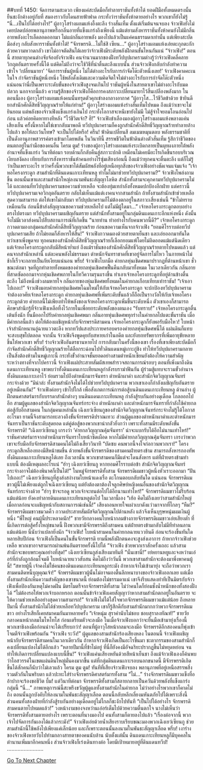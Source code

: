 ##บทที่ 1450: จัดการตามสะดวก
เพียงแค่สะบัดมือก็ทำลายราชันทั้งห้าได้
ยอดฝีมือทั้งหมดตรงนั้นยืนชะงักค้างอยู่กับที่ สมองราวกับโดนสายฟ้าฟาด
กระทั่งว่าราชันทั้งห้าตายอย่างไร พวกเขาก็ยังไม่รู้
“นี่...เป็นไปได้อย่างไร!”
ผู้อาวุโสร่างผอมแห้งอึ้งตะลึง ร่างสั่นเทิ้ม
ตั้งแต่เริ่มต้นจนจบลง จ้าวเฟิงยังไม่เคยปลดปล่อยพลานุภาพหรือกลิ่นอายที่แข็งแกร่งถึงเพียงนี้
แม้แต่ยามสังหารราชันทั้งห้าคนยังไม่มีกลิ่นอายพลังอะไรเล็ดลอดออกมา
ไม่แผ่กลิ่นอายพลัง มองไปแล้วเป็นแค่คนธรรมดาเท่านั้น แต่เพียงสะบัดมือส่งๆ กลับสังหารราชันทั้งห้าได้!
“จักรพรรดิ...ไม่ใช่สิ เซียน...”
ผู้อาวุโสร่างผอมแห้งเอ่ยตะกุกตะกักด้วยความหวาดกลัว
เขาไม่อาจตัดสินได้เลยว่าจ้าวเฟิงมีระดับพลังฝึกตนขั้นไหนกันแน่
“จ้าวเฟิง!”
ตอนนี้ สายตาทุกคนต่างจับจ้องยังจ้าวเฟิง
คนจำนวนมากของฝั่งทวีปบุปผาครามต่างรู้ว่าจ้าวเฟิงคลี่คลายวิกฤตอันตรายครั้งนี้ได้ แต่คิดไม่ถึงว่าจะใช้วิธีที่น่าตื่นตะลึงแบบนั้น
ส่วนจ้าวเฟิงกลับกำลังทำความเข้าใจ ‘เปลี่ยนมายา’
‘จัดการราชันผู้หนึ่ง ไม่ได้ต่างอะไรกับการกำจัดโต๊ะตัวหนึ่งเลย!’
จ้าวเฟิงคาดคะเนในใจ
กำจัดราชันผู้หนึ่งหนึ่ง ใช้พลังดั้งเดิมและความคิดจิตใจไม่ต่างอะไรกับการกำจัดโต๊ะตัวหนึ่ง
แน่นอนว่านี่เป็นเพราะระดับขั้นของจ้าวเฟิงสูงจนเกินไป ราชันผู้หนึ่งในสายตาเขาไม่ต่างอะไรกับมดปลวก
นอกจากนี้แล้ว ความรู้สึกของจ้าวเฟิงก็คือการคงสภาวะเปลี่ยนมายาไว้สิ้นเปลืองพลังมาก
ในตอนนี้เอง ผู้อาวุโสร่างผอมแห้งคนนั้นทรุดตัวคุกเข่าลงกลางอากาศ
“ผู้อาวุโส...ไว้ชีวิตข้าด้วย ข้ายินดียกสำนักศักดิ์สิทธิ์วิญญาณร้ายให้แก่ท่าน!”
ผู้อาวุโสร่างผอมแห้งร่างสั่นเทิ้มไปหมด
ถึงแม้ว่าเขาจะไม่ยินยอม แต่พลังของจ้าวเฟิงแข็งแกร่งเกินไป กระทั่งโอกาสจะหนีเขายังไม่มี ไม่สู้จำใจยอมโอนอ่อนไปก่อน แล้วค่อยคิดหาทางทีหลัง
“ไว้ชีวิตเจ้า? ฮึ!”
จ้าวเฟิงชำเลืองมองผู้อาวุโสร่างผอมแห้งพลางแค่นเสียงเย็น
ครั้งนี้หากไม่ใช่เขากลับมาพอดี ทวีปบุปผาครามก็คงถูกสำนักศักดิ์สิทธิ์วิญญาณร้ายทำลายล้างไปแล้ว ขอให้ละเว้นโทษ? จะเป็นไปได้หรือ!
ครืน!
ฟ้าดินเปลี่ยนสี ลมเมฆหมุนตลบ พลังธรรมชาติที่เป็นดั่งอานุภาพสวรรค์ตรงเข้ามาโดยพลัน
ในวินาทีนี้ สรรพชีวิตในฟ้าดินต่างตัวสั่นเทิ้ม รู้สึกว่าชีวิตของตนตกอยู่ในกำมือของคนอื่น
โครม ตูม!
ร่างของผู้อาวุโสร่างผอมแห้งระเบิดกลายเป็นผุยผงภายใต้พลังอำนาจที่แข็งแกร่ง
วินาทีต่อมา รอบด้านก็กลับคืนสู่สภาวะปกติ เหมือนไม่เคยมีอะไรเกิดขึ้นรอบบริเวณเงียบสงัดลง
เทียบกับการสังหารราชันห้าคนอย่างไร้ซุ่มเสียงก่อนนี้ ถึงแม้ว่าทุกคนจะตื่นตะลึง แต่ก็ไม่รู้ว่าเป็นเพราะอะไร ทว่าครั้งนี้พวกเขาได้สัมผัสพลังที่อยู่เหนือทุกสิ่งของจ้าวเฟิงอย่างชัดเจนแจ่มแจ้ง
“เจ้าหอโครงกระดูก สามสำนักที่ดินแดนเกาะเทียนหลู ทำไมไม่มาช่วยทวีปบุปผาคราม?”
จ้าวเฟิงโพล่งถามขึ้น
ตอนนั้นเขาและสามสำนักใหญ่ลงนามพันธะสัญญาโลหิต สำนักทั้งสามจะคุกคามทวีปบุปผาครามไม่ได้ และตอนที่ทวีปบุปผาครามขอความช่วยเหลือ จะต้องทุ่มเทกำลังทั้งหมดปกป้องอีกฝ่าย
แต่คราวนี้ทวีปบุปผาครามเจอวิกฤตอันตราย กลับไม่เห็นแม้แต่เงาคนจากสามสำนัก
ถ้าทั้งสามสำนักเข้าช่วยเหลือสุดความสามารถ ต่อให้เขาไม่กลับมา ทวีปบุปผาครามก็ไม่ต้องตกอยู่ในสภาวะเสี่ยงเช่นนี้
“ข้าไม่ทราบเหมือนกัน ก่อนนี้ข้าส่งสัญญาณขอความช่วยเหลือไป แต่ไม่มีผู้ใดมา...”
เจ้าหอโครงกระดูกตอบอย่างตรงไปตรงมา
ทวีปบุปผาครามเผชิญอันตราย แต่สำนักทั้งสามอยู่ในกลุ่มดินแดนเกาะอีกแห่งหนึ่ง ดังนั้นจึงไม่มีเวลาส่งคนไปสืบสถานการณ์ที่เกิดขึ้น
“นายท่าน ทำอย่างไรกับคนพวกนี้ดี?”
เจ้าหอโครงกระดูกกวาดตามองกลุ่มคนสำนักศักดิ์สิทธิ์วิญญาณร้าย ก่อนขอความเห็นจากจ้าวเฟิง
“ยอมศิโรราบต่อทวีปบุปผาครามเสีย ถ้าไม่ยอมก็สังหารให้สิ้น!”
จ้าวเฟิงกวาดมองด้วยสายตาเย็นชา และเอ่ยออกมาทันใด
ทว่าเขาเพิ่งพูดจบ ทุกคนของสำนักศักดิ์สิทธิ์วิญญาณร้ายก็เลือกยอมแพ้โดยไม่อิดออดแม้แต่นิดเดียว
แต่เจ้าหอโครงกระดูกกลับมีสีหน้าย่ำแย่
ถึงแม้ราชันของสำนักศักดิ์สิทธิ์วิญญาณร้ายตายไปหมดแล้ว แต่คนจากสำนักเหล่านี้ แต่ละคนพลังไม่ธรรมดา ตำหนักจันทราชาดที่เขาอยู่จัดการไม่ไหว ในภายหน้าไม่ช้าก็เร็วจะกลายเป็นภัยเงียบแน่นอน
พรึ่บ!
จ้าวเฟิงโบกมือ ค่ายกลหุ่นเชิดศพมาปรากฏที่ด้านหน้าเขา
ชั่วขณะต่อมา จุดที่ถูกทำลายทั้งหมดของค่ายกลหุ่นเชิดศพฟื้นคืนกลับมาทั้งหมด
ในเวลาเดียวกัน กลิ่นอายที่สาดซัดออกมาจากหุ่นเชิดศพภายในก็ทวีความรุนแรงขึ้น ทำเอาเจ้าหอโครงกระดูกที่อยู่ด้านข้างตื่นตะลึง
ไม่ถึงหนึ่งช่วงลมหายใจ กลิ่นอายของหุ่นเชิดศพทั้งหมดในค่ายกลเกือบเทียบเท่าราชัน!
“เจ้าเอาไปเถอะ!”
จ้าวเฟิงมอบค่ายกลหุ่นเชิดศพโฉมใหม่ให้กับเจ้าหอโครงกระดูก
จะปกป้องทวีปบุปผาคราม จำต้องอาศัยเจ้าหอโครงกระดูก ค่ายกลหุ่นเชิดศพที่เพิ่มระดับขั้นแล้วก็ถือเป็นรางวัลให้กับเจ้าหอโครงกระดูกด้วย
ค่ายกลนี้ไม่เพียงทำให้พลังของเจ้าหอโครงกระดูกเพิ่มขึ้นระดับหนึ่ง ตัวเขาเองก็สามารถศึกษาสำนึกรู้ที่จ้าวเฟิงเหลือทิ้งไว้ภายในเพื่อยกระดับพลังของตนเอง
“รับทราบ!”
เจ้าหอโครงกระดูกตื่นเต้นยิ่งนัก ยื่นมืออกไปรับค่ายกลหุ่นเชิดศพมา
กลิ่นอายหุ่นเชิดศพทุกร่างในค่ายกลไปแตะขั้นราชัน
เมื่อมีค่ายกลนี้แล้ว ต่อให้ต้องเผชิญหน้ากับจักรพรรดิสามคน เจ้าหอโครงกระดูกก็ยังพอรับมือไหว!
ใบหน้าเจ้าสำนักหนานอู่ฉายแววตะลึง
หากทวีปแสงประกายครอบครองค่ายกลหุ่นเชิดศพนี้ได้ แผ่นดินก็แทบจะสงบสุขไปตลอด
จากนั้น จ้าวเฟิงจึงพูดคุยกับสหายเก่าในอดีต และยังยกทรัพยากรที่เพิ่มอายุขัยหลายชิ้นให้พวกเขา
พรึ่บ!
ร่างจ้าวเฟิงอันตรธานหายไป
การกลับมาในครั้งนี้ของเขา เรื่องที่เขาเพียงสะบัดมือก็กำจัดสำนักศักดิ์สิทธิ์วิญญาณร้ายได้ลือกระฉ่อนไปทั่วดินแดนหมู่เกาะกู่ชิง ทำให้ทวีปบุปผาครามกลายเป็นสิ่งต้องห้ามในหมู่เกาะนี้ กระทั่งขั้วอำนาจชั้นยอดอย่างสามตำหนักเซียนยังต้องให้ความสำคัญ
ระหว่างทางที่จากไปคราวนี้ จ้าวเฟิงแผ่ประสาทสัมผัสเทพสำรวจสถานการณ์รอบๆ
ตอนที่เพิ่งมาถึงดินแดนเกาะเทียนหลู เขาพบว่าทั้งดินแดนเกาะเทียนหลูกำลังรบราฆ่าฟันกัน ผู้ร่วมสู้แทบจะรวมขั้วอำนาจทั้งดินแดนเกาะเอาไว้ ย่อมรวมไปถึงตำหนักมารจันทรา ตำหนักผาดำ และสำนักจิตวิญญาณจันทร์กระจ่างด้วย
“มิน่าล่ะ ทั้งสามสำนักจึงไม่ได้ไปช่วยทวีปบุปผาคราม พวกเขาเองก็กำลังเผชิญกับอันตรายอยู่เหมือนกัน!”
จ้าวเฟิงค่อยๆ เข้าไปใกล้ เพื่อสังเกตการณ์การต่อสู้บนดินแดนเกาะเทียนหลู
ด้านล่าง ผู้ฝึกตนศาสตร์มารกับบรรดาสำนักต่างๆ บนดินแดนเกาะเทียนหลู กำลังสู้รบกันอย่างดุเดือด
ไกลออกไปอีก สามผู้ดูแลของสำนักจิตวิญญาณจันทร์กระจ่าง ตำหนักผาดำ และตำหนักมารจันทราที่กำลังใช้ค่ายกลต่อสู้กับอีกสามคน
ในกลุ่มคนเหล่านั้น เฉิงเยว่เซียนกูของสำนักจิตวิญญาณจันทร์กระจ่างไม่รู้ได้โอกาสอะไรมา ยามนี้จึงสามารถทะลวงถึงขั้นจักรพรรดิปราณเทวะ
ส่วนผู้ดูแลของตำหนักผาดำและตำหนักมารจันทราเป็นราชันระดับสุดยอด
แต่คู่ต่อสู้ของพวกเขาน่ากลัวยิ่งกว่า เพราะทั้งสามมีระดับพลังขั้นจักรพรรดิ!
“เฉิงเยว่เซียนกู เกรงว่า ‘ค่ายกลวิญญาณคุ้มจันทรา’ น่าจะแบกรับได้อีกไม่นานเท่าไหร่!”
ราชันศาสตร์มารจากตำหนักมารจันทราใบหน้าซีดเผือด
หากไม่มีค่ายกลวิญญาณคุ้มจันทรา เกรงว่าพวกเขาจะรับมือกับจักรพรรดิสามคนได้ไม่ถึงเสี้ยววินาที
“บัดซบ คนพวกนี้จงใจก่อกวนพวกเรา!”
โครงกระดูกสีเหลืองทองมีสีหน้าขมขื่น
ด้วยพลังขั้นจักรพรรดิของสามคนฝ่ายตรงข้าม สามารถสังหารกองทัพทั้งดินแดนเกาะเทียนหลูได้เลย ถึงเวลานั้น พวกเขาสามคนก็มีแต่จะโดนสังหาร
แต่ที่ฝ่ายตรงข้ามทำแบบนี้ ต้องมีเหตุผลอะไรแน่
“ฮ่าๆ เฉิงเยว่เซียนกู หากยอมศิโรราบต่อข้า สำนักจิตวิญญาณจันทร์กระจ่างอาจไม่ต้องพินาศก็เป็นได้!”
ในหมู่จักรพรรดิทั้งสาม จักรพรรดิผมขาวผู้หนึ่งหัวเราะออกมา
“ฝันไปเถอะ!”
เฉิงเยว่เซียนกูที่สูงส่งสง่างามใบหน้าแดงเรื่อ ตะโกนตอบกลับทันใด
แน่นอน จักรพรรดิผมขาวผู้นี้ไม่เพียงแต่ถูกใจเฉิงเยว่เซียนกู แต่ยังต้องตาต้องใจลูกศิษย์หญิงคนอื่นของสำนักจิตวิญญาณจันทร์กระจ่างด้วย
“ฮ่าๆ ข้าจะรอดู พวกเจ้าจะทนต่อไปได้อีกนานเท่าไหร่!”
จักรพรรดิผมขาวไม่รีบร้อนแม้แต่น้อย ยังคงทำลายดินแดนเกาะเทียนหลูต่อไป
ในเวลานี้เอง
“เฮ้อ คิดไม่ถึงเลยว่าสามสำนักใหญ่เมื่อกาลก่อนจะเผชิญหน้ากับสถานการณ์เช่นนี้!”
เสียงถอนหายใจแผ่วเบาดังแว่วมาจากที่ไกลๆ
“หืม?”
จักรพรรดิผมขาวขมวดคิ้ว กวาดประสาทสัมผัสจิตวิญญาณไปด้านหลัง แล้วจึงเห็นบุรุษหนุ่มผมเงินผู้หนึ่ง
“พี่ใหญ่ คนผู้นี้ประหลาดนัก!”
ชายวัยกลางคนใบหน้ากลมข้างกายจักรพรรดิผมขาวเอ่ยเสียงต่ำ
ที่นี่เกิดการต่อสู้ครั้งใหญ่ขนาดนี้ ฝั่งพวกเขามีจักรพรรดิถึงสามคน แต่ฝ่ายตรงข้ามกลับไม่มีทีท่าลนลานแม้แต่น้อย นี่นับว่าแปลกยิ่งนัก
“จ้าวเฟิง!
ใบหน้าสามคนในค่ายกลฉายแววยินดี ก่อนจะร้องขึ้นทันใด
หลายสิบปีก่อน จ้าวเฟิงก็เป็นคนในขั้นจักรพรรดิ ยามนี้พลังฝึกตนคงจะสูงส่งเอาการ
ถ้าหากจ้าวเฟิงช่วยเหลือ พวกเขาอาจสามารถผ่านพ้นอันตรายครั้งนี้ไปได้
“จ้าวเฟิง ช่วยพวกเราสักครั้งเถอะ แล้วสามสำนักจะขอบพระคุณอย่างที่สุด!”
เฉิงเยว่เซียนกูส่งเสียงมาทันที
“นั่นเขานี่!”
เย่หยานหยูและจงหว่านเอ๋อร์ที่กำลังถูกล้อมโจมตี ใบหน้าฉายแววสับสน
คิดไม่ถึงว่าวันนี้ พวกเขาสามสำนักจะต้องมาพึ่งพาคนผู้นี้!
“สหายผู้นี้ เจ้าคงไม่ใช่คนของดินแดนเกาะเทียนหลูกระมัง ถ้าหากเจ้าไม่เข้ามายุ่ง จะถือว่าพวกเราสามคนติดหนี้บุญคุณเจ้า!”
จักพรรดิผมขาวผู้นั้นไม่อาจมองตื้นลึกหนาบางของจ้าวเฟิงออกเลย แต่เมื่อทั้งสามสำนักเห็นความสำคัญของเขาขนาดนี้ ย่อมต้องไม่ธรรมดาแน่
เขาจึงรีบแสดงท่าทีเป็นมิตรกับจ้าวเฟิงเพื่อป้องกันเหตุไม่คาดฝัน
มิตรไมตรีจากจักรพรรดิทั้งสาม ไม่ว่าคนใดก็ย่อมชั่งน้ำหนักของทั้งสองฝั่งได้
“ไม่ต้องรอให้พวกเจ้าบอกหรอก ตอนนั้นข้าจ้าวเฟิงเคยสัญญาว่าหากสามสำนักตกอยู่ในอันตราย จะให้ความช่วยเหลืออย่างสุดความสามารถ!”
จ้าวเฟิงไม่ได้ใส่ใจพวกจักรพรรดิผมขาวแม้แต่น้อย
ถึงหลายปีมานี้ ทั้งสามสำนักไม่ได้ช่วยเหลือทวีปบุปผาคราม
เขาก็รู้สึกดีกับสามสำนักมากกว่าพวกจักรพรรดิผมขาว อย่างไรเสียก็เคยสมาคมกันมาหลายครั้ง
“เจ้าหนุ่ม สุราคำนับไม่ชอบ ชอบสุราลงทัณฑ์!”
ชายวัยกลางคนหน้ากลมโมโหโทโส ก่อนเตรียมตัวจะลงมือ
ในเมื่อจ้าวเฟิงบอกว่าจะยื่นมือเข้ามายุ่งเรื่องนี้ พวกเขาชิงลงมือก่อนน่าจะได้เปรียบกว่า!
ตอนที่ผู้อาวุโสหน้ากลมจะลงมือ จักรพรรดิอีกสองคนก็พุ่งเข้าโจมตีจ้าวเฟิงพร้อมกัน
“จ้าวเฟิง ระวัง!”
ผู้ดูแลของสามสำนักร้องเสียงหลง
ในตอนนี้ จ้าวเฟิงเผชิญหน้ากับจักรพรรดิสามคนในเวลาเดียวกัน
ถ้าหากจ้าวเฟิงเกิดเป็นอะไรขึ้นมา ชะตากรรมของสามสำนักก็คงเปลี่ยนแปลงไม่ได้อีกแล้ว
“หลายปีมานี้ที่ข้าไม่อยู่ ที่นี่ก็ยังคงมีอัจฉริยะปรากฏขึ้นไม่หยุดหย่อน จนทำให้เกิดการเปลี่ยนแปลงแบบนี้ขึ้น!”
จ้าวเฟิงแค่นเสียงหยันด้วยสีหน้าเย็นชา
ถึงแม้จ้าวเฟิงเองก็ค้นพบว่าไอสวรรค์ในเขตแผ่นดินใหญ่มั่นคงมากขึ้น
แต่ที่กลุ่มดินแดนเกาะรอบนอกขนาดนี้ มีจักรพรรดิเกิดขึ้นได้สักคนก็นับว่าไม่เลวแล้ว
โครม ตูม ตูม!
ทันทีที่เสียงจ้าวเฟิงจบลง พลานุภาพที่อยู่เหนือสรรพสิ่งรวมตัวกันในพริบตา แล้วปะทะใส่ร่างจักรพรรดิศาสตร์มารทั้งสาม
“ไม่...”
ร่างจักรพรรดิผมขาวแข็งทื่อ อ้าปากจะร้องขอชีวิต
บึ้ม!
แต่วินาทีต่อมา จักรพรรดิทั้งสามก็สลายกลายเป็นควันด้วยพลังที่แข็งแกร่งกลุ่มนี้
“นี่...”
ภาพเหตุการณ์นี้สะพรึงขวัญผู้ดูแลทั้งสามสำนักในค่ายกล
ไม่ว่าอย่างไรพวกเขาก็คาดไม่ถึง ตอนนั้นถูกบังคับให้ลงนามในพันธะสัญญาเลือด ตอนนี้กลับหลีกเลี่ยงมหันตภัยไปได้เพราะสิ่งนี้
ส่วนคนทั้งสองฝ่ายที่กำลังสู้รบกันอย่างดุเดือดอยู่ไม่ไกลก็ชะงักไปทันที
“เป็นไปได้อย่างไร จักรพรรดิสามคนตายไปหมดแล้ว!”
วงหน้างามของจงหว่านเอ๋อร์เต็มไปด้วยความตื่นตกใจ
นางไม่เห็นว่าจักรพรรดิทั้งสามตายอย่างไร เพราะตอนที่นางมองไป คนทั้งสามก็ตายลงไปแล้ว
“เรื่องต่อจากนี้ พวกเจ้าไปจัดการกันเองได้แล้วกระมัง!”
จ้าวเฟิงเอ่ยด้วยน้ำเสียงราบเรียบขณะมองพวกเฉิงเยว่เซียนกู
ช่วยสามสำนักนี้ใช้พลังไปเพียงแค่เล็กน้อย และก็เพราะตอนนั้นลงนามในพันธะสัญญาเลือด
พรึ่บ!
เงาร่างของจ้าวเฟิงหายวับไปท่ามกลางสายตาของคนนับล้าน
นับตั้งแต่นั้น ดินแดนเกาะเทียนหลูก็มีบุคคลในตำนานเพิ่มมาอีกคนหนึ่ง
ส่วนจ้าวเฟิงก็เร่งเดินทางต่อ โดยมีเป้าหมายอยู่ที่ดินแดนทวีป!
........................


[Go To Next Chapter]( ./307.md)